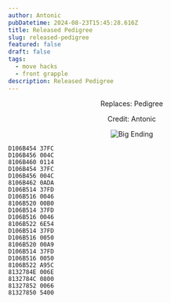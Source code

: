 ```yaml
---
author: Antonic
pubDatetime: 2024-08-23T15:45:28.616Z
title: Released Pedigree
slug: released-pedigree
featured: false
draft: false
tags:
  - move hacks
  - front grapple
description: Released Pedigree
---
```

<center>
Replaces: Pedigree <p>
Credit: Antonic

![Big Ending](../assets/released-pedigree.gif)
</center>

```text
D106B454 37FC
D106B456 004C
8106B460 0114
D106B454 37FC
D106B456 004C
8106B462 0ADA
D106B514 37FD
D106B516 0046
8106B520 00B0
D106B514 37FD
D106B516 0046
8106B522 6E54
D106B514 37FD
D106B516 0050
8106B520 00A9
D106B514 37FD
D106B516 0050
8106B522 A95C
8132784E 006E
8132784C 0800
81327852 0066
81327850 5400
```
